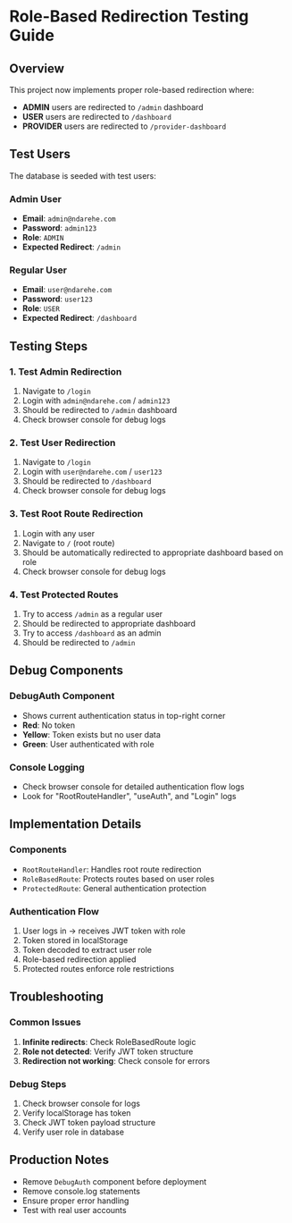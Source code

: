 # Role-Based Redirection Testing Guide

## Overview
This project now implements proper role-based redirection where:
- **ADMIN** users are redirected to `/admin` dashboard
- **USER** users are redirected to `/dashboard` 
- **PROVIDER** users are redirected to `/provider-dashboard`

## Test Users
The database is seeded with test users:

### Admin User
- **Email**: `admin@ndarehe.com`
- **Password**: `admin123`
- **Role**: `ADMIN`
- **Expected Redirect**: `/admin`

### Regular User
- **Email**: `user@ndarehe.com`
- **Password**: `user123`
- **Role**: `USER`
- **Expected Redirect**: `/dashboard`

## Testing Steps

### 1. Test Admin Redirection
1. Navigate to `/login`
2. Login with `admin@ndarehe.com` / `admin123`
3. Should be redirected to `/admin` dashboard
4. Check browser console for debug logs

### 2. Test User Redirection
1. Navigate to `/login`
2. Login with `user@ndarehe.com` / `user123`
3. Should be redirected to `/dashboard`
4. Check browser console for debug logs

### 3. Test Root Route Redirection
1. Login with any user
2. Navigate to `/` (root route)
3. Should be automatically redirected to appropriate dashboard based on role
4. Check browser console for debug logs

### 4. Test Protected Routes
1. Try to access `/admin` as a regular user
2. Should be redirected to appropriate dashboard
3. Try to access `/dashboard` as an admin
4. Should be redirected to `/admin`

## Debug Components

### DebugAuth Component
- Shows current authentication status in top-right corner
- **Red**: No token
- **Yellow**: Token exists but no user data
- **Green**: User authenticated with role

### Console Logging
- Check browser console for detailed authentication flow logs
- Look for "RootRouteHandler", "useAuth", and "Login" logs

## Implementation Details

### Components
- `RootRouteHandler`: Handles root route redirection
- `RoleBasedRoute`: Protects routes based on user roles
- `ProtectedRoute`: General authentication protection

### Authentication Flow
1. User logs in → receives JWT token with role
2. Token stored in localStorage
3. Token decoded to extract user role
4. Role-based redirection applied
5. Protected routes enforce role restrictions

## Troubleshooting

### Common Issues
1. **Infinite redirects**: Check RoleBasedRoute logic
2. **Role not detected**: Verify JWT token structure
3. **Redirection not working**: Check console for errors

### Debug Steps
1. Check browser console for logs
2. Verify localStorage has token
3. Check JWT token payload structure
4. Verify user role in database

## Production Notes
- Remove `DebugAuth` component before deployment
- Remove console.log statements
- Ensure proper error handling
- Test with real user accounts
